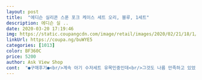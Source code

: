 ```yaml
---
layout: post 
title:  "에디슨 실리콘 스푼 포크 케이스 세트 오리, 블루, 1세트" 
description: 에디슨 실 ..
date: 2020-03-20 17:19:46 
img: https://static.coupangcdn.com/image/retail/images/2020/02/21/18/1/afbfba97-7fd6-41ff-8622-96c7046b982b.jpg 
linkUrl: https://coupa.ng/buWYE5 
categories: [1013] 
color: BF360C 
price: 5200 
author: Ask View Shop 
cont:  "●구매후기●<br/>계속 아기 수저세트 유목민중인데<br/>그것도 나름 만족하고 있었지만<br/>너무 잘 사용중이라 할머니댁에 하나 가져다 놓으려고<br/>다른 디자인인 오리모양으로 주문합니다^^<br/>다른분 댓글에 면이 잘 집힌다기에 호기심 발동~<br/>다만 케이스는 좀 불안한거 같아요<br/>단연 이게 제일 최고인거같아요<br/>독특해서 한번 사봤어요<br/>두돌 전 아이가 사용하기에 크기가 크지 않고 적당~!<br/>리에또 쓰고 있었는데<br/>면을 좋아하는 울아들 손으로 먹기 일쑤인데<br/>몇일 사용후 후기남겨요<br/>밥도 끝까지 박박긁어서 먹일수있고<br/>사이즈는 어른인 제 손으로 주먹쥐어도<br/>수저포크를 능숙하게 사용하진못해도 반은갖고놀지만 아이가 너무나 좋아해요^^<br/>스텐+실리콘 소재라 열탕이든 소독기소독이든 전부 가능해서<br/>아기수저 너무 귀욥네요<br/>아들이 써보고 손으로집는걸 탈출하기를 바라는마음에 사봤네요ㅋㅋ<br/>아이가 손에착 감기는지 진짜 좋아해요 손잡이부분이 미끄럽지않고 안정적으로잡혀요<br/>애기 수저,포크들은 많이 있는데<br/>애기 이유식 시작하는 날부터<br/>애기가 직접 떠먹을때도<br/>왜 다들 에디슨 에디슨 하는지 알거 같네요<br/>유아식기용품은<br/>유아식하면서 쓰는 수저중에서는<br/>이건 모양이 특이하더라구요<br/>이건 처음 사용할땐 꼭 면봉에 오일같은거뭍혀서 포크 구석구석 닦아주세요 연마제같은 기름이 묻어있거든요 전 꼼꼼이 닦아주고 두세번 씻기반복후 소독기에 돌렸어용<br/>이걸 써보니까 ... <br/>.<br/><br/>이것만 쓰게 되네요 ㅠ<br/>이게 제일 안정감있게 잘 떠서 먹어요<br/>이미 집에 기린 디자인의 같은 숟가락.<br/>포크 세트가 있어요!!<br/>작은 크기는아닌듯 아이들손엔 널널한 그립감<br/>잘 산거같아요<br/>제가 잡았을때도 그립감이 너무 좋다는 ㅠ<br/>조만간 두동강 날거같다는 ㅎ<br/>좋고요!! 케이스도 옆으로 넓지 않아서 자리차지 크게<br/>하지않아서 휴대하기도 편하답디다~~^^<br/>한세트 두 구매해야하겠스비아!<br/>현재16개월에 들어서기까지도<br/>" 
---
```

